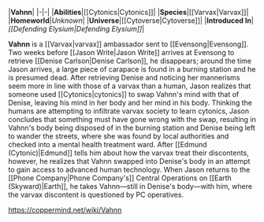 |**Vahnn**|
|-|-|
|**Abilities**|[[Cytonics\|Cytonics]]|
|**Species**|[[Varvax\|Varvax]]|
|**Homeworld**|*Unknown*|
|**Universe**|[[Cytoverse\|Cytoverse]]|
|**Introduced In**|*[[Defending Elysium\|Defending Elysium]]*|

**Vahnn** is a [[Varvax\|varvax]] ambassador sent to [[Evensong\|Evensong]]. Two weeks before [[Jason Write\|Jason Write]] arrives at Evensong to retrieve [[Denise Carlson\|Denise Carlson]], he disappears; around the time Jason arrives, a large piece of carapace is found in a burning station and he is presumed dead.
After retrieving Denise and noticing her mannerisms seem more in line with those of a varvax than a human, Jason realizes that someone used [[Cytonics\|cytonics]] to swap Vahnn's mind with that of Denise, leaving his mind in her body and her mind in his body. Thinking the humans are attempting to infiltrate varvax society to learn cytonics, Jason concludes that something must have gone wrong with the swap, resulting in Vahnn's body being disposed of in the burning station and Denise being left to wander the streets, where she was found by local authorities and checked into a mental health treatment ward. After [[Edmund (Cytonic)\|Edmund]] tells him about how the varvax treat their discontents, however, he realizes that Vahnn swapped into Denise's body in an attempt to gain access to advanced human technology.
When Jason returns to the [[Phone Company\|Phone Company's]] Central Operations on [[Earth (Skyward)\|Earth]], he takes Vahnn—still in Denise's body—with him, where the varvax discontent is questioned by PC operatives.



https://coppermind.net/wiki/Vahnn